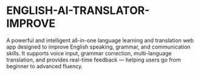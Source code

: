 # ENGLISH-AI-TRANSLATOR-IMPROVE
A powerful and intelligent all-in-one language learning and translation web app designed to improve English speaking, grammar, and communication skills. It supports voice input, grammar correction, multi-language translation, and provides real-time feedback — helping users go from beginner to advanced fluency.
